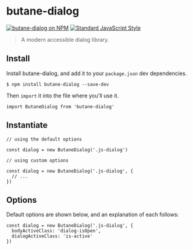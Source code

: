 # butane-dialog

[![butane-dialog on NPM](https://img.shields.io/npm/v/butane-dialog.svg?style=flat-square)](https://www.npmjs.com/package/butane-dialog) [![Standard JavaScript Style](https://img.shields.io/badge/code_style-standard-brightgreen.svg?style=flat-square)](http://standardjs.com/)

> A modern accessible dialog library.

## Install

Install butane-dialog, and add it to your `package.json` dev dependencies.

```
$ npm install butane-dialog --save-dev
```

Then `import` it into the file where you'll use it.

```es6
import ButaneDialog from 'butane-dialog'
```

## Instantiate

```es6
// using the default options

const dialog = new ButaneDialog('.js-dialog')

// using custom options

const dialog = new ButaneDialog('.js-dialog', {
  // ...
})
```

## Options

Default options are shown below, and an explanation of each follows:

```es6
const dialog = new ButaneDialog('.js-dialog', {
  bodyActiveClass: 'dialog-isOpen',
  dialogActiveClass: 'is-active'
})
```


